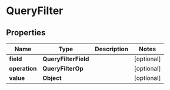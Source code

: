 

# QueryFilter


## Properties

| Name | Type | Description | Notes |
|------------ | ------------- | ------------- | -------------|
|**field** | **QueryFilterField** |  |  [optional] |
|**operation** | **QueryFilterOp** |  |  [optional] |
|**value** | **Object** |  |  [optional] |



